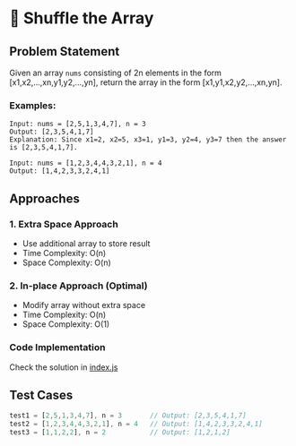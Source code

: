 # 🔄 Shuffle the Array

## Problem Statement
Given an array `nums` consisting of 2n elements in the form [x1,x2,...,xn,y1,y2,...,yn], return the array in the form [x1,y1,x2,y2,...,xn,yn].

### Examples:
```
Input: nums = [2,5,1,3,4,7], n = 3
Output: [2,3,5,4,1,7]
Explanation: Since x1=2, x2=5, x3=1, y1=3, y2=4, y3=7 then the answer is [2,3,5,4,1,7].

Input: nums = [1,2,3,4,4,3,2,1], n = 4
Output: [1,4,2,3,3,2,4,1]
```

## Approaches

### 1. Extra Space Approach
- Use additional array to store result
- Time Complexity: O(n)
- Space Complexity: O(n)

### 2. In-place Approach (Optimal)
- Modify array without extra space
- Time Complexity: O(n)
- Space Complexity: O(1)

### Code Implementation
Check the solution in [index.js](./index.js)

## Test Cases
```javascript
test1 = [2,5,1,3,4,7], n = 3       // Output: [2,3,5,4,1,7]
test2 = [1,2,3,4,4,3,2,1], n = 4   // Output: [1,4,2,3,3,2,4,1]
test3 = [1,1,2,2], n = 2           // Output: [1,2,1,2]
```